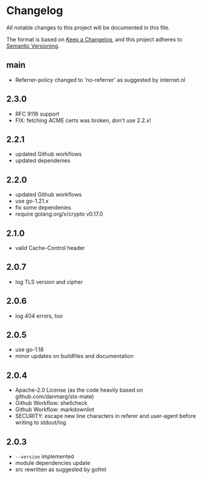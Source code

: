 # Changelog

All notable changes to this project will be documented in this file.

The format is based on [Keep a Changelog](https://keepachangelog.com/en/1.0.0/),
and this project adheres to [Semantic Versioning](https://semver.org/spec/v2.0.0.html).

## main

- Referrer-policy changed to 'no-referrer' as suggested by internet.nl

## 2.3.0

- RFC 9116 support
- FIX: fetching ACME certs was broken, don't use 2.2.x!

## 2.2.1

- updated Github workflows
- updated dependenies

## 2.2.0

- updated Github workflows
- use go-1.21.x
- fix some dependenies
- require golang.org/x/crypto v0.17.0

## 2.1.0

- valid Cache-Control header

## 2.0.7

- log TLS version and cipher

## 2.0.6

- log 404 errors, too

## 2.0.5

- use go-1.18
- minor updates on buildfiles and documentation

## 2.0.4

- Apache-2.0 License (as the code heavily based on github.com/danmarg/sts-mate)
- Github Workflow: shellcheck
- Github Workflow: markdownlint
- SECURITY: escape new line characters in referer and user-agent before writing
  to stdout/log

## 2.0.3

- `--version` implemented
- module dependencies update
- src rewritten as suggested by gofmt
